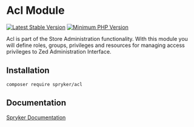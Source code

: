 # Acl Module
[![Latest Stable Version](https://poser.pugx.org/spryker/acl/v/stable.svg)](https://packagist.org/packages/spryker/acl)
[![Minimum PHP Version](https://img.shields.io/badge/php-%3E%3D%208.2-8892BF.svg)](https://php.net/)

Acl is part of the Store Administration functionality. With this module you will define roles, groups, privileges and resources for managing access privileges to Zed Administration Interface.

## Installation

```
composer require spryker/acl
```

## Documentation

[Spryker Documentation](https://docs.spryker.com)
